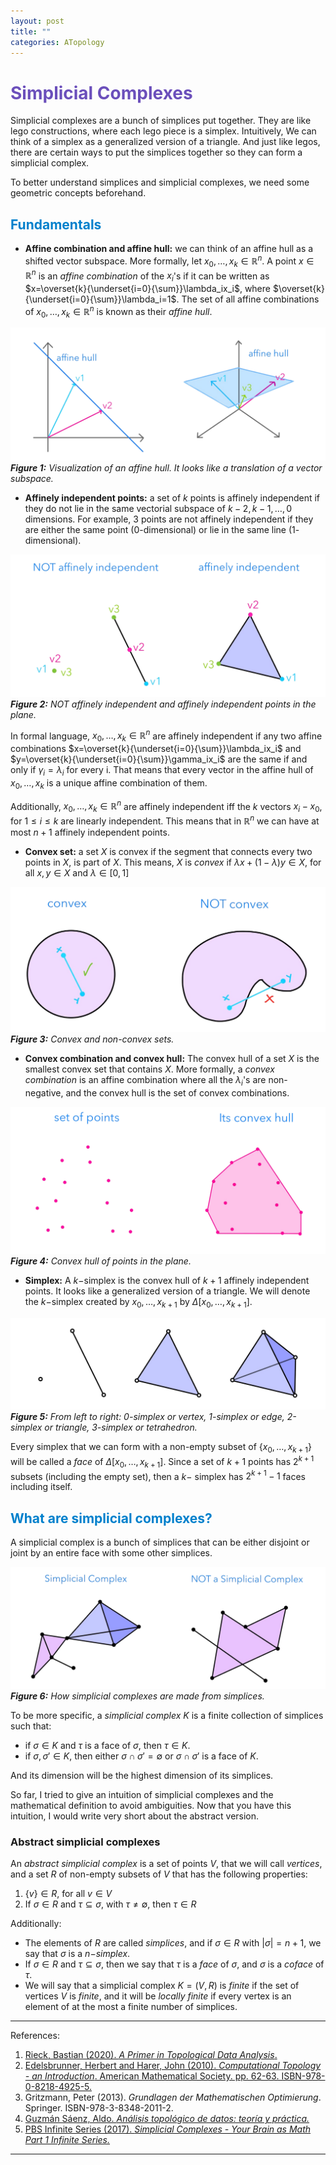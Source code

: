 ```yaml
---
layout: post
title: ""
categories: ATopology
---
```


# <span style="color:rgb(107,79,187)"> Simplicial Complexes </span>

Simplicial complexes are a bunch of simplices put together. They are like lego constructions, where each lego piece is a simplex. Intuitively, We can think of a simplex as a generalized version of a triangle. And just like legos, there are certain ways to put the simplices together so they can form a simplicial complex.

To better understand simplices and simplicial complexes, we need some geometric concepts beforehand.

## <span style="color:rgb(0,128,204)"> Fundamentals </span>

* **Affine combination and affine hull:** we can think of an affine hull as a shifted vector subspace. More formally, let $x_0,\dots,x_k\in\mathbb{R}^n$. A point $x\in\mathbb{R}^n$ is an *affine combination* of the $x_i$'s if it can be written as $x=\overset{k}{\underset{i=0}{\sum}}\lambda_ix_i$, where $\overset{k}{\underset{i=0}{\sum}}\lambda_i=1$. The set of all affine combinations of $x_0,\dots,x_k\in\mathbb{R}^n$ is known as their *affine hull*.

![](../images/1-affine-hull.png)
***Figure 1:*** *Visualization of an affine hull. It looks like a translation of a vector subspace.*

* **Affinely independent points:** a set of $k$ points is affinely independent if they do not lie in the same vectorial subspace of $k-2, k-1, \dots, 0$ dimensions. For example, $3$ points are not affinely independent if they are either the same point ($0$-dimensional) or lie in the same line ($1$-dimensional).

![](../images/1-affinely-independent.png)
***Figure 2:*** *NOT affinely independent  and affinely independent points in the plane.*

In formal language, $x_0,\dots,x_k\in\mathbb{R}^n$ are affinely independent if any two affine combinations $x=\overset{k}{\underset{i=0}{\sum}}\lambda_ix_i$ and $y=\overset{k}{\underset{i=0}{\sum}}\gamma_ix_i$ are the same if and only if $\gamma_i=\lambda_i$ for every i. That means that every vector in the affine hull of $x_0,\dots,x_k$ is a unique affine combination of them.

Additionally, $x_0,\dots,x_k\in\mathbb{R}^n$ are affinely independent iff the $k$ vectors $x_i-x_0$, for $1\leq{i}\leq{k}$ are linearly independent. This means that in $\mathbb{R}^n$ we can have at most $n+1$ affinely independent points.

* **Convex set:** a set $X$ is convex if the segment that connects every two points in $X$, is part of $X$. This means, $X$ is *convex* if $\lambda{x}+(1-\lambda)y\in{X}$, for all $x,y\in{X}$ and $\lambda\in[0,1]$ 

![](../images/1-convex.png)
***Figure 3:*** *Convex and non-convex sets.*

* **Convex combination and convex hull:** The convex hull of a set $X$ is the smallest convex set that contains $X$. More formally, a *convex combination* is an affine combination where all the $\lambda_i$'s are non-negative, and the convex hull is the set of convex combinations. 

<!-- For one point would be the same point, for two points would be them and the line that joins them, For three points would be them, the line that joins them and the space in between etc. -->

![](../images/1-convex-hull.png)
***Figure 4:*** *Convex hull of points in the plane.*

<!-- <img src="images/1-convex-hull.png" alt="Markdown Monster icon" style="float: left; margin-right: 10px;" /> -->

* **Simplex:** A $k-$simplex is the convex hull of $k+1$ affinely independent points. It looks like a generalized version of a triangle. We will denote the $k-$simplex created by $x_0,\dots,x_{k+1}$ by $\Delta[x_0,\dots,x_{k+1}]$. 

![](../images/1-simplex.png)
***Figure 5:*** *From left to right: 0-simplex or vertex, 1-simplex or edge, 2-simplex or triangle, 3-simplex or tetrahedron.*

Every simplex that we can form with a non-empty subset of $\{x_0,\dots,x_{k+1}\}$ will be called a *face* of $\Delta[x_0,\dots,x_{k+1}]$. Since a set of $k+1$ points has $2^{k+1}$ subsets (including the empty set), then a $k-$ simplex has $2^{k+1}-1$ faces including itself.  

## <span style="color:rgb(0,128,204)"> What are simplicial complexes? </span>

A simplicial complex is a bunch of simplices that can be either disjoint or joint by an entire face with some other simplices. 

![](../images/1-simplicial-complex.png)
***Figure 6:*** *How simplicial complexes are made from simplices.*

To be more specific, a *simplicial complex* $K$ is a finite collection of simplices such that:

* if $\sigma\in{K}$ and $\tau$ is a face of $\sigma$, then $\tau\in{K}$.
* if $\sigma,\sigma'\in{K}$, then either $\sigma\cap\sigma'=\emptyset$ or $\sigma\cap\sigma'$ is a face of $K$.

And its dimension will be the highest dimension of its simplices.

So far, I tried to give an intuition of simplicial complexes and the mathematical definition to avoid ambiguities. Now that you have this intuition, I would write very short about the abstract version.

### **Abstract simplicial complexes**

An *abstract simplicial complex* is a set of points $V$, that we will call *vertices*, and a set $R$ of non-empty subsets of $V$ that has the following properties:
1. $\{v\}\in{R}$, for all $v\in{V}$
2. If $\sigma\in{R}$ and $\tau\subseteq\sigma$, with $\tau\neq\emptyset$, then $\tau\in{R}$

Additionally:
* The elements of $R$ are called *simplices*, and if $\sigma\in{R}$ with $|\sigma|=n+1$, we say that $\sigma$ is a $n-$*simplex*.
* If $\sigma\in{R}$ and $\tau\subseteq\sigma$, then we say that $\tau$ is a *face* of $\sigma$, and $\sigma$ is a *coface* of $\tau$.
* We will say that a simplicial complex $K=(V,R)$ is *finite* if the set of vertices $V$ is *finite*, and it will be *locally finite* if every vertex is an element of at the most a finite number of simplices.

---
References:

1. [Rieck, Bastian (2020). *A Primer in Topological Data Analysis*.](https://youtu.be/gVq_xXnwV-4)
2. [Edelsbrunner, Herbert and Harer, John (2010). *Computational Topology - an Introduction*. American Mathematical Society. pp. 62-63. ISBN-978-0-8218-4925-5.](https://www.maths.ed.ac.uk/~v1ranick/papers/edelcomp.pdf)
3. Gritzmann, Peter (2013). *Grundlagen der Mathematischen Optimierung*. Springer. ISBN-978-3-8348-2011-2.
4. [Guzmán Sáenz, Aldo. *Análisis topológico de datos: teoría y práctica.*](https://gta.cimat.mx/sites/ATD/files/notashomologiapersistente.pdf)
5. [PBS Infinite Series (2017). *Simplicial Complexes - Your Brain as Math Part 1 Infinite Series.*](https://youtu.be/rlI1KOo1gp4)

---

<!-- Imagine you have a set of points in the plane, like this:

Does the shape of data provide any valuable insights? -->